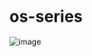 # os-series
![image](https://user-images.githubusercontent.com/61348658/115206481-15144580-a114-11eb-8010-df60dd6c7269.png)
